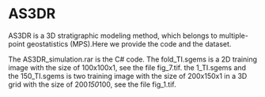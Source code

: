 # AS3DR
AS3DR is a 3D stratigraphic modeling method, which belongs to multiple-point geostatistics (MPS).Here we provide the code and the dataset.

The AS3DR_simulation.rar is the C# code.
The fold_TI.sgems is a 2D training image with the size of 100x100x1, see the file fig_7.tif.
the 1_TI.sgems and the 150_TI.sgems is two training image with the size of 200x150x1 in a 3D grid with the size of 200*150*100, see the file fig_1.tif.

